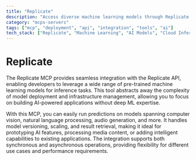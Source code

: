 ```yaml
---
title: "Replicate"
description: "Access diverse machine learning models through Replicate API for inference and result retrieval across various domains."
category: "mcps-servers"
tags: ["mcp", "deployment", "api", "integration", "tools", "ai"]
tech_stack: ["Replicate", "Machine Learning", "AI Models", "Cloud Inference"]
---
```


# Replicate

The Replicate MCP provides seamless integration with the Replicate API, enabling developers to leverage a wide range of pre-trained machine learning models for inference tasks. This tool abstracts away the complexity of model deployment and infrastructure management, allowing you to focus on building AI-powered applications without deep ML expertise.

With this MCP, you can easily run predictions on models spanning computer vision, natural language processing, audio generation, and more. It handles model versioning, scaling, and result retrieval, making it ideal for prototyping AI features, processing media content, or adding intelligent capabilities to existing applications. The integration supports both synchronous and asynchronous operations, providing flexibility for different use cases and performance requirements.
